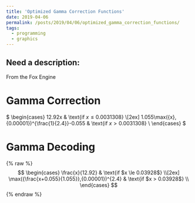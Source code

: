 ```yaml
---
title: 'Optimized Gamma Correction Functions'
date: 2019-04-06
permalink: /posts/2019/04/06/optimized_gamma_correction_functions/
tags:
  - programming
  - graphics
---
```


Need a description:
------
From the Fox Engine

Gamma Correction
======

$
\begin{cases}
      12.92x                                         & \text{if $x \le 0.0031308$}   \\[2ex]
      1.055\max({x},{0.00001})^{\frac{1}{2.4}}-0.055 & \text{if $x >   0.0031308$}   \\
\end{cases}
$

Gamma Decoding
======

{% raw %} 
$$
\begin{cases}
      \frac{x}{12.92}                               & \text{if $x \le 0.03928$}   \\[2ex]
      \max({\frac{x+0.055}{1.055}},{0.00001})^{2.4} & \text{if $x >   0.03928$}   \\
\end{cases}
$$
{% endraw %} 